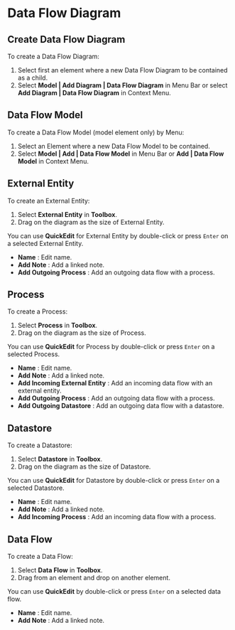 Data Flow Diagram
=================

<!-- toc -->

## Create Data Flow Diagram

To create a Data Flow Diagram:

1. Select first an element where a new Data Flow Diagram to be contained as a child.
2. Select **Model | Add Diagram | Data Flow Diagram** in Menu Bar or select **Add Diagram | Data Flow Diagram** in Context Menu.


## Data Flow Model

To create a Data Flow Model (model element only) by Menu:

1. Select an Element where a new Data Flow Model to be contained.
2. Select **Model | Add | Data Flow Model** in Menu Bar or **Add | Data Flow Model** in Context Menu.


## External Entity

To create an External Entity:

1. Select **External Entity** in **Toolbox**.
2. Drag on the diagram as the size of External Entity.

You can use **QuickEdit** for External Entity by double-click or press `Enter` on a selected External Entity.

* **Name** : Edit name.
* **Add Note** : Add a linked note.
* **Add Outgoing Process** : Add an outgoing data flow with a process.

## Process

To create a Process:

1. Select **Process** in **Toolbox**.
2. Drag on the diagram as the size of Process.

You can use **QuickEdit** for Process by double-click or press `Enter` on a selected Process.

* **Name** : Edit name.
* **Add Note** : Add a linked note.
* **Add Incoming External Entity** : Add an incoming data flow with an external entity.
* **Add Outgoing Process** : Add an outgoing data flow with a process.
* **Add Outgoing Datastore** : Add an outgoing data flow with a datastore.


## Datastore

To create a Datastore:

1. Select **Datastore** in **Toolbox**.
2. Drag on the diagram as the size of Datastore.

You can use **QuickEdit** for Datastore by double-click or press `Enter` on a selected Datastore.

* **Name** : Edit name.
* **Add Note** : Add a linked note.
* **Add Incoming Process** : Add an incoming data flow with a process.


## Data Flow

To create a Data Flow:

1. Select **Data Flow** in **Toolbox**.
2. Drag from an element and drop on another element.

You can use **QuickEdit** by double-click or press `Enter` on a selected data flow.

* **Name** : Edit name.
* **Add Note** : Add a linked note.
